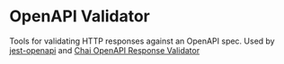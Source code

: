 # OpenAPI Validator

Tools for validating HTTP responses against an OpenAPI spec. Used by [jest-openapi](https://github.com/RuntimeTools/OpenAPIValidators/tree/master/packages/jest-openapi) and [Chai OpenAPI Response Validator](https://github.com/RuntimeTools/OpenAPIValidators/tree/master/packages/chai-openapi-response-validator)
